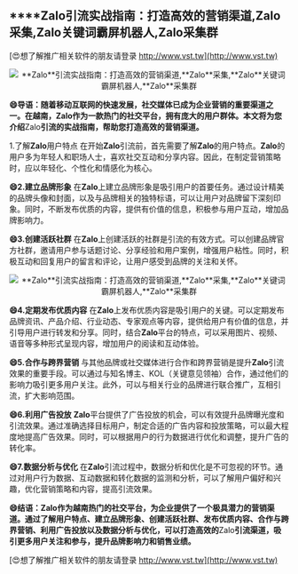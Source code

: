 ## ****Zalo**引流实战指南：打造高效的营销渠道,**Zalo**采集,**Zalo**关键词霸屏机器人,**Zalo**采集群**

[😍想了解推广相关软件的朋友请登录 http://www.vst.tw](http://www.vst.tw)

 <center><img src="https://vst.tw/MP4/tuiguang/png/8.png" alt="**Zalo**引流实战指南：打造高效的营销渠道,**Zalo**采集,**Zalo**关键词霸屏机器人,**Zalo**采集群"></center>

**😄导语：随着移动互联网的快速发展，社交媒体已成为企业营销的重要渠道之一。在越南，**Zalo**作为一款热门的社交平台，拥有庞大的用户群体。本文将为您介绍**Zalo**引流的实战指南，帮助您打造高效的营销渠道。**

1.了解**Zalo**用户特点
在开始**Zalo**引流前，首先需要了解**Zalo**的用户特点。**Zalo**的用户多为年轻人和职场人士，喜欢社交互动和分享内容。因此，在制定营销策略时，应以年轻化、个性化和情感化为核心。

**😄2.建立品牌形象**
在**Zalo**上建立品牌形象是吸引用户的首要任务。通过设计精美的品牌头像和封面，以及与品牌相关的独特标语，可以让用户对品牌留下深刻印象。同时，不断发布优质的内容，提供有价值的信息，积极参与用户互动，增加品牌影响力。

**😄3.创建活跃社群**
在**Zalo**上创建活跃的社群是引流的有效方式。可以创建品牌官方社群，邀请用户参与话题讨论、分享经验和用户案例，增强用户粘性。同时，积极互动和回复用户的留言和评论，让用户感受到品牌的关注和关怀。

 <center><img src="https://vst.tw/MP4/tuiguang/png/0.png" alt="**Zalo**引流实战指南：打造高效的营销渠道,**Zalo**采集,**Zalo**关键词霸屏机器人,**Zalo**采集群"></center>

**😄4.定期发布优质内容**
在**Zalo**上发布优质内容是吸引用户的关键。可以定期发布品牌资讯、产品介绍、行业动态、专家观点等内容，提供给用户有价值的信息，并引导用户进行转发和分享。同时，结合**Zalo**平台的特点，可以采用图片、视频、语音等多种形式呈现内容，增加用户的阅读和互动体验。

**😄5.合作与跨界营销**
与其他品牌或社交媒体进行合作和跨界营销是提升**Zalo**引流效果的重要手段。可以通过与知名博主、KOL（关键意见领袖）合作，通过他们的影响力吸引更多用户关注。此外，可以与相关行业的品牌进行联合推广，互相引流，扩大影响范围。

**😄6.利用广告投放**
**Zalo**平台提供了广告投放的机会，可以有效提升品牌曝光度和引流效果。通过准确选择目标用户，制定合适的广告内容和投放策略，可以最大程度地提高广告效果。同时，可以根据用户的行为数据进行优化和调整，提升广告的转化率。

**😄7.数据分析与优化**
在**Zalo**引流过程中，数据分析和优化是不可忽视的环节。通过对用户行为数据、互动数据和转化数据的监测和分析，可以了解用户偏好和兴趣，优化营销策略和内容，提高引流效果。

**😄结语：**Zalo**作为越南热门的社交平台，为企业提供了一个极具潜力的营销渠道。通过了解用户特点、建立品牌形象、创建活跃社群、发布优质内容、合作与跨界营销、利用广告投放以及数据分析与优化，可以打造高效的**Zalo**引流渠道，吸引更多用户关注和参与，提升品牌影响力和销售业绩。**

[😍想了解推广相关软件的朋友请登录 http://www.vst.tw](http://www.vst.tw)



